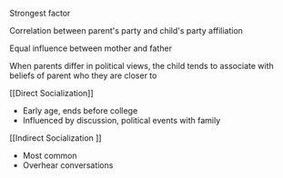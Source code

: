 
Strongest factor

Correlation between parent's party and child's party affiliation 

Equal influence between mother and father

When parents differ in political views, the child tends to associate with beliefs of parent who they are closer to 

[[Direct Socialization]]
- Early age, ends before college 
- Influenced by discussion, political events with family 

[[Indirect Socialization ]]
- Most common
- Overhear conversations





